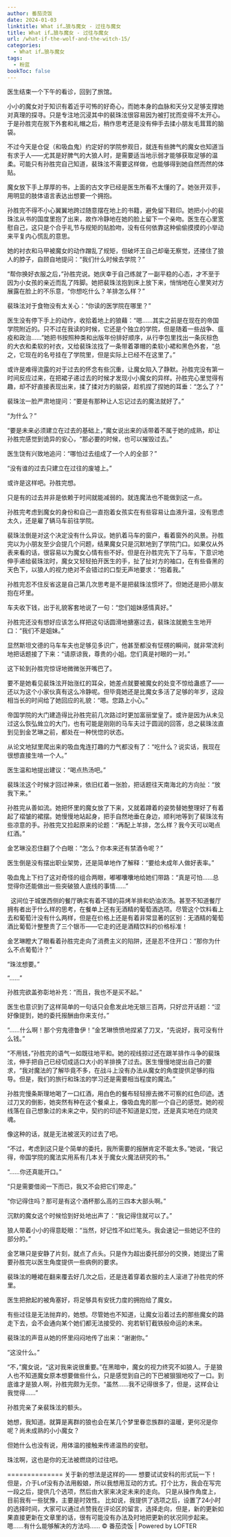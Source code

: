 ```yaml
---
author: 番茄烫饭
date: 2024-01-03
linktitle: What if…狼与魔女 - 过往与魔女
title: What if…狼与魔女 - 过往与魔女
url: /what-if-the-wolf-and-the-witch-15/
categories:
  - What if…狼与魔女
tags:
  - 粉蓝
bookToc: false
---
```


医生结束一个下午的看诊，回到了旅馆。

<!--more-->


小小的魔女对于知识有着近乎可怖的好奇心，而她本身的血脉和天分又足够支撑她对真理的探寻。只是专注地沉浸其中的裴珠泫很容易因为被打扰而变得不太开心。于是孙胜完在脱下外套和礼帽之后，稍作思考还是没有伸手去揉小朋友毛茸茸的脑袋。

不过今天是仓促（和吸血鬼）约定好的学院参观日，就连有些脾气的魔女也知道当有求于人——尤其是好脾气的大狼人时，是需要适当地示弱才能够获取足够的温柔。可能只有孙胜完自己知道，裴珠泫不需要这样做，也能够得到她自然而然的体贴。

魔女放下手上厚厚的书，上面的古文字已经是医生所看不太懂的了。她张开双手，用明显的肢体语言表达出想要一个拥抱。

孙胜完不得不小心翼翼地跨过随意摆在地上的书籍，避免留下鞋印。她把小小的裴珠泫从书的国度里抱了出来，故作冷静地在她的脸上留下一个亲吻。医生在心里宽慰自己，这只是个合乎礼节与规矩的贴脸吻，没有任何依靠这种偷偷摸摸的小举动来平复内心慌乱的意思。

她的衬衣和马甲被魔女的动作蹭乱了规矩，但破坏王自己却毫无察觉，还搂住了狼人的脖子，自顾自地提问：“我们什么时候去学院？”

“帮你换好衣服之后，”孙胜完说。她庆幸于自己练就了一副平稳的心态，才不至于因为小女孩的亲近而乱了阵脚。她把裴珠泫抱到床上放下来，悄悄地在心里笑对方展露在脸上的不乐意，“你想吃什么？羊排怎么样？”

裴珠泫对于食物没有太关心：“你读的医学院在哪里？”

医生没有停下手上的动作，收拾着地上的狼藉：“嗯……其实之前是在现在的帝国学院附近的。只不过在我读的时候，它还是个独立的学院，但是随着一些战争、瘟疫和政治……”她把书按照种类和出版年份排好顺序，从行李包里找出一条灰棕色的大衣和柔软的衬衣，又给裴珠泫找了一条带着罩帽的柔软小裙和黑色外套，“总之，它现在的名号挂在了学院里，但是实际上已经不在这里了。”

或许是难得流露的对于过去的怀念有些沉重，让魔女陷入了静默。孙胜完没有第一时间反应过来，在把裙子递过去的时候才发现小小魔女的异样。孙胜完心里觉得有趣，却不好直接表现出来，揉了揉对方的脑袋，趁机捏了捏她的耳垂：“怎么了？”

裴珠泫一脸严肃地提问：“要是有那种让人忘记过去的魔法就好了。”

“为什么？”

“要是未来必须建立在过去的基础上，”魔女说出来的话带着不属于她的成熟，却让孙胜完感觉到诡异的安心，“那必要的时候，也可以摧毁过去。”

医生饶有兴致地追问：“哪怕过去组成了一个人的全部？”

“没有谁的过去只建立在过往的废墟上。”

或许是这样吧。孙胜完想。

只是有的过去并非是依赖于时间就能减弱的。就连魔法也不能做到这一点。
 


孙胜完考虑到魔女的身份和自己一直抱着女孩实在有些容易让血液升温，没有思虑太久，还是雇了辆马车前往学院。

裴珠泫倒是对这个决定没有什么异议。她扒着马车的窗户，看着窗外的风景。孙胜完以为小朋友至少会提几个问题，结果魔女只是沉默地到了学院门口。如果仅从外表来看的话，很容易以为魔女心情有些不好。但是在孙胜完先下了马车，下意识地伸手递给裴珠泫时，魔女又轻轻拍开医生的手，扯了扯对方的袖口，在有些昏黑的天色下，以狼人的视力绝对不会错过的口型无声地要求：“抱着我。”

孙胜完忍不住反省这是自己第几次思考是不是把裴珠泫惯坏了。但她还是把小朋友抱在坏里。

车夫收下钱，出于礼貌客套地说了一句：“您们姐妹感情真好。”

孙胜完还没有想好应该怎么样把这句话圆滑地搪塞过去，裴珠泫就脆生生地开口：“我们不是姐妹。”

显然斯坦文德的马车车夫也足够见多识广，他甚至都没有怔楞的瞬间，就非常流利地把话题接了下来：“请原谅我，尊贵的小姐。您们真是衬眼的一对。”

这下轮到孙胜完惊讶地微微张开嘴巴了。

要不是她看见裴珠泫开始涨红的耳朵，她差点就要被魔女的处变不惊给蛊惑了——还以为这个小家伙真有这么冷静呢。但毕竟她还是比魔女多活了足够的年岁，这段相当长的时间给了她回应的礼貌：“嗯。您路上小心。”

帝国学院的大门建造得比孙胜完前几次路过时更加富丽堂皇了。或许是因为从未见过这么恢弘耸立的大门，也有可能是刚刚的马车夫过于圆润的回答，总之裴珠泫直到见到金艺琳之前，都处在一种恍惚的状态。

从论文地狱里爬出来的吸血鬼连打趣的力气都没有了：“吃什么？说实话，我现在很想直接生啃一个人。”

医生温和地提出建议：“喝点热汤吧。”

裴珠泫这个时候才回过神来，依旧红着一张脸，把话题往天南海北的方向扯：“放我下来。”

孙胜完从善如流。她把怀里的魔女放了下来，又就着蹲着的姿势替她整理好了有着起了褶皱的裙摆。她慢慢地站起身，把手自然地垂在身边，顺利地等到了裴珠泫有些凉意的手。孙胜完又捡起原来的论题：“再配上羊排，怎么样？我今天可以喝点红酒。”

金艺琳没忍住翻了个白眼：“怎么？你本来还有禁酒令呢？”

医生倒是没有摆出职业架势，还是简单地作了解释：“要给未成年人做好表率。”

吸血鬼上下扫了这对奇怪的组合两眼，嘟嘟囔囔地给她们带路：“真是可怕……总觉得你还能做出一些突破狼人底线的事情……”


 
这间位于城堡西侧的餐厅确实有着不错的蒜烤羊排和奶油浓汤。甚至不知道餐厅拥有者出于什么样的思考，在餐单上还有无酒精的葡萄酒选项。尽管这个饮料看上去和葡萄汁没有什么两样，但是在价格上还是有着非常显著的区别：无酒精的葡萄酒比葡萄汁整整贵了三个银币——它走的还是酒精饮料的价格标准！

金艺琳瞪大了眼看着孙胜完走向了消费主义的陷阱，还是忍不住开口：“那你为什么不点葡萄汁？”

“珠泫想要。”

“……”

孙胜完欲盖弥彰地补充：“而且，我也不是买不起。”

医生也意识到了这样简单的一句话只会愈发此地无银三百两，只好岔开话题：“涩好像提到，她的委托报酬由你来支付。”

“……什么啊！那个穷鬼德鲁伊！”金艺琳愤愤地捏紧了刀叉，“先说好，我可没有什么钱。”

“不用钱，”孙胜完的语气一如既往地平和。她的视线掠过还在跟羊排作斗争的裴珠泫，伸手把自己已经切成适口大小的羊排换了过去。医生慢慢地提出自己的要求，“我对魔法的了解毕竟不多，在战斗上没有办法从魔女的角度提供足够的指导。但是，我们的旅行和珠泫的学习还是需要相当程度的魔法。”

孙胜完慢条斯理地喝了一口红酒，用白色的餐布轻轻擦去微不可察的红色印迹。透过刀叉的倒影，她突然有种在这个餐桌上，像吸血鬼的那一个自己的感觉。她的视线落在自己想象过的未来之中，契约的印迹不知道是幻觉，还是真实地在灼烧灵魂。

像这种的话，就是无法被泯灭的过去了吧。

“不过，考虑到这只是个简单的委托，我所需要的报酬肯定不能太多。”她说，“我记得，帝国学院的魔法实用系有几本关于魔女火魔法研究的书。”

“……你还真能开口。”

“只是需要借阅一下而已，我又不会把它们带走。”

“你记得住吗？那可是有这个酒杯那么高的三四本大部头啊。”

沉默的魔女这个时候恰到好处地出声了：“我记得住就可以了。”

狼人带着小小的得意眨眼：“当然，好记性不如烂笔头。我会速记一些她记不住的部分的。”

金艺琳只是安静了片刻，就点了点头。只是作为超出委托部分的交换，她提出了需要孙胜完以医生角度提供一些病例的要求。
 


裴珠泫的睡裙在翻来覆去好几次之后，还是连着穿着衣服的主人滚进了孙胜完的怀里。

医生把掀起的被角塞好，将足够具有安抚力度的拥抱给了魔女。

有些过往是无法抛弃的，她想。尽管她也不知道，让魔女沿着过去的那些魔女的路走下去，会不会通向某个她们都无法接受的、宛若斩钉截铁般命运的未来。

裴珠泫的声音从她的怀里闷闷地传了出来：“谢谢你。”

“这没什么。”

“不，”魔女说，“这对我来说很重要。”在黑暗中，魔女的视力终究不如狼人。于是狼人也不知道魔女原本想要做些什么，只是感觉到自己的下巴被狠狠地咬了一口。到底谁才是狼人啊，孙胜完颇为无奈。“虽然……我不记得很多了，但是，这样会让我觉得……”

孙胜完亲了亲裴珠泫的额头。

她想，我知道。就算是离群的狼也会在某几个梦里眷恋族群的温暖，更何况是你呢？尚未成熟的小小魔女？

但她什么也没有说，用体温的接触来传递温热的安慰。
 


珠泫啊，这也是你的无法被燃烧的过往吧。






==============
关于新的想法是这样的——
想要试试安科的形式玩一下！
但是，介于Lof没有办法用骰娘，所以我想用互动的方式。打个比方，我会在写完一段之后，提供几个选项，然后由大家来决定未来的走向。
只是从操作角度上，目前我有一些犹豫，主要是时效性。
比如说，我提供了选项之后，设置了24小时的选择时间，大家可以通过点赞我在评论区的留言，选择走向，但是，新的更新如果直接更新在文章里的话，很有可能没有办法及时地把更新的状况同步起来。
嗯……有什么能够解决的方法吗……
© 番茄烫饭 | Powered by LOFTER

